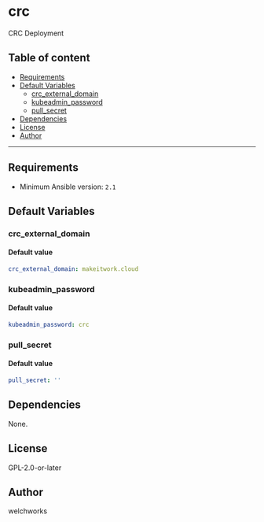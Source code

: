 # crc

CRC Deployment

## Table of content

- [Requirements](#requirements)
- [Default Variables](#default-variables)
  - [crc_external_domain](#crc_external_domain)
  - [kubeadmin_password](#kubeadmin_password)
  - [pull_secret](#pull_secret)
- [Dependencies](#dependencies)
- [License](#license)
- [Author](#author)

---

## Requirements

- Minimum Ansible version: `2.1`

## Default Variables

### crc_external_domain

#### Default value

```YAML
crc_external_domain: makeitwork.cloud
```

### kubeadmin_password

#### Default value

```YAML
kubeadmin_password: crc
```

### pull_secret

#### Default value

```YAML
pull_secret: ''
```



## Dependencies

None.

## License

GPL-2.0-or-later

## Author

welchworks
